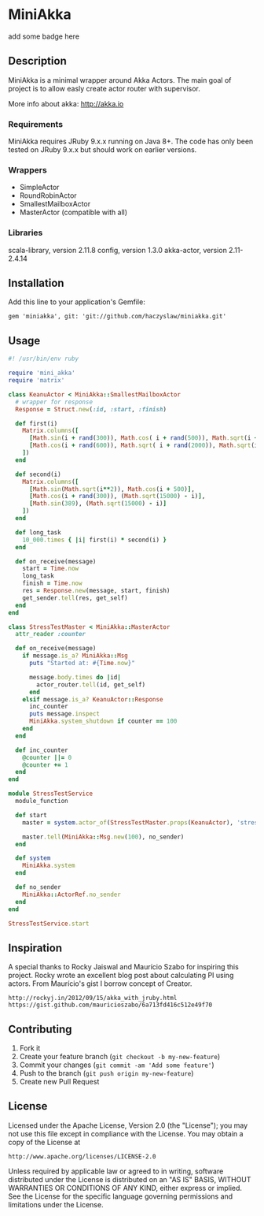# MiniAkka

add some badge here

## Description

MiniAkka is a minimal wrapper around Akka Actors.
The main goal of project is to allow easly create actor router with supervisor.

More info about akka: http://akka.io

### Requirements

MiniAkka requires JRuby 9.x.x running on Java 8+.
The code has only been tested on JRuby 9.x.x but should work on earlier versions.

### Wrappers

* SimpleActor
* RoundRobinActor
* SmallestMailboxActor
* MasterActor (compatible with all)

### Libraries

scala-library, version 2.11.8
config, version 1.3.0
akka-actor, version 2.11-2.4.14

## Installation

Add this line to your application's Gemfile:

```
gem 'miniakka', git: 'git://github.com/haczyslaw/miniakka.git'
```

## Usage

```ruby
#! /usr/bin/env ruby

require 'mini_akka'
require 'matrix'

class KeanuActor < MiniAkka::SmallestMailboxActor
  # wrapper for response
  Response = Struct.new(:id, :start, :finish)

  def first(i)
    Matrix.columns([
      [Math.sin(i + rand(300)), Math.cos( i + rand(500)), Math.sqrt(i + rand(600))],
      [Math.cos(i + rand(600)), Math.sqrt( i + rand(2000)), Math.sqrt(i + rand(4000))]
    ])
  end

  def second(i)
    Matrix.columns([
      [Math.sin(Math.sqrt(i**2)), Math.cos(i + 500)],
      [Math.cos(i + rand(300)), (Math.sqrt(15000) - i)],
      [Math.sin(389), (Math.sqrt(15000) - i)]
    ])
  end

  def long_task
    10_000.times { |i| first(i) * second(i) }
  end

  def on_receive(message)
    start = Time.now
    long_task
    finish = Time.now
    res = Response.new(message, start, finish)
    get_sender.tell(res, get_self)
  end
end

class StressTestMaster < MiniAkka::MasterActor
  attr_reader :counter

  def on_receive(message)
    if message.is_a? MiniAkka::Msg
      puts "Started at: #{Time.now}"

      message.body.times do |id|
        actor_router.tell(id, get_self)
      end
    elsif message.is_a? KeanuActor::Response
      inc_counter
      puts message.inspect
      MiniAkka.system_shutdown if counter == 100
    end
  end

  def inc_counter
    @counter ||= 0
    @counter += 1
  end
end

module StressTestService
  module_function

  def start
    master = system.actor_of(StressTestMaster.props(KeanuActor), 'stress_test_master')

    master.tell(MiniAkka::Msg.new(100), no_sender)
  end

  def system
    MiniAkka.system
  end

  def no_sender
    MiniAkka::ActorRef.no_sender
  end
end

StressTestService.start
```

## Inspiration

A special thanks to Rocky Jaiswal and Maurício Szabo for inspiring this project.
Rocky wrote an excellent blog post about calculating PI using actors.
From Maurício's gist I borrow concept of Creator.

    http://rockyj.in/2012/09/15/akka_with_jruby.html
    https://gist.github.com/mauricioszabo/6a713fd416c512e49f70

## Contributing

1. Fork it
2. Create your feature branch (`git checkout -b my-new-feature`)
3. Commit your changes (`git commit -am 'Add some feature'`)
4. Push to the branch (`git push origin my-new-feature`)
5. Create new Pull Request

## License

Licensed under the Apache License, Version 2.0 (the "License");
you may not use this file except in compliance with the License.
You may obtain a copy of the License at

    http://www.apache.org/licenses/LICENSE-2.0

Unless required by applicable law or agreed to in writing, software
distributed under the License is distributed on an "AS IS" BASIS,
WITHOUT WARRANTIES OR CONDITIONS OF ANY KIND, either express or implied.
See the License for the specific language governing permissions and
limitations under the License.
